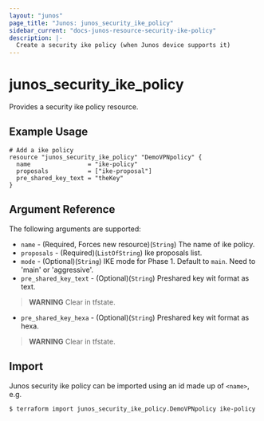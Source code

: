 ```yaml
---
layout: "junos"
page_title: "Junos: junos_security_ike_policy"
sidebar_current: "docs-junos-resource-security-ike-policy"
description: |-
  Create a security ike policy (when Junos device supports it)
---
```


# junos_security_ike_policy

Provides a security ike policy resource.

## Example Usage

```hcl
# Add a ike policy
resource "junos_security_ike_policy" "DemoVPNpolicy" {
  name                = "ike-policy"
  proposals           = ["ike-proposal"]
  pre_shared_key_text = "theKey"
}
```

## Argument Reference

The following arguments are supported:

* `name` - (Required, Forces new resource)(`String`) The name of ike policy.
* `proposals` - (Required)(`ListOfString`) Ike proposals list.
* `mode` - (Optional)(`String`) IKE mode for Phase 1. Default to `main`. Need to 'main' or 'aggressive'.
* `pre_shared_key_text` - (Optional)(`String`) Preshared key wit format as text.
>**WARNING** Clear in tfstate.
* `pre_shared_key_hexa` - (Optional)(`String`) Preshared key wit format as hexa.
>**WARNING** Clear in tfstate.

## Import

Junos security ike policy can be imported using an id made up of `<name>`, e.g.

```
$ terraform import junos_security_ike_policy.DemoVPNpolicy ike-policy
```
